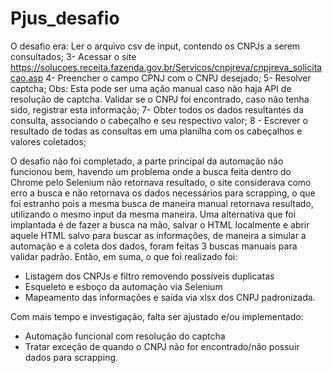 # Pjus_desafio
O desafio era:
Ler o arquivo csv de input, contendo os CNPJs a serem consultados;
3- Acessar o site
https://solucoes.receita.fazenda.gov.br/Servicos/cnpjreva/cnpjreva_solicitacao.asp
4- Preencher o campo CPNJ com o CNPJ desejado;
5- Resolver captcha;
Obs: Esta pode ser uma ação manual caso não haja API de resolução de captcha.
Validar se o CNPJ foi encontrado, caso não tenha sido, registrar esta informação;
7- Obter todos os dados resultantes da consulta, associando o cabeçalho e seu respectivo
valor;
8 - Escrever o resultado de todas as consultas em uma planilha com os cabeçalhos e
valores coletados;

O desafio não foi completado, a parte principal da automação não funcionou bem, havendo um problema onde a busca feita dentro do Chrome pelo Selenium não retornava resultado, o site considerava como erro a busca e não retornava os dados necessários para scrapping, o que foi estranho pois a mesma busca de maneira manual retornava resultado, utilizando o mesmo input da mesma maneira. Uma alternativa que foi implantada é de fazer a busca na mão, salvar o HTML localmente e abrir aquele HTML salvo para buscar as informações, de maneira a simular a automação e a coleta dos dados, foram feitas 3 buscas manuais para validar padrão. Então, em suma, o que foi realizado foi:

 - Listagem dos CNPJs e filtro removendo possíveis duplicatas
 - Esqueleto e esboço da automação via Selenium
 - Mapeamento das informações e saída via xlsx dos CNPJ padronizada.

Com mais tempo e investigação, falta ser ajustado e/ou implementado:
 - Automação funcional com resolução do captcha
 - Tratar exceção de quando o CNPJ não for encontrado/não possuir dados para scrapping.
